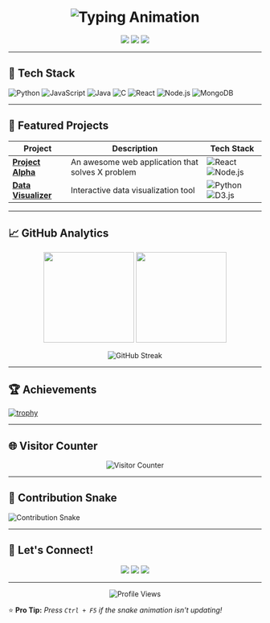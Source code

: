 <h1 align="center">
  <img src="https://readme-typing-svg.demolab.com?font=Fira+Code&size=30&duration=4000&pause=1000&color=00F7FF&width=435&lines=%F0%9F%91%8B+Hi%2C+I'm+Raghav!;Full+Stack+Developer;Open+Source+Enthusiast;Problem+Solver;Let's+Build+Something+Awesome!&center=true" alt="Typing Animation" />
</h1>

<p align="center">
  <a href="https://raghavpanthi.com.np"><img src="https://img.shields.io/badge/Portfolio-%23000000.svg?style=for-the-badge&logo=react&logoColor=white"/></a>
  <a href="https://www.linkedin.com/in/raghav-vian-panthi/"><img src="https://img.shields.io/badge/LinkedIn-0077B5?style=for-the-badge&logo=linkedin&logoColor=white"/></a>
  <a href="https://leetcode.com/Mrcoderv/"><img src="https://img.shields.io/badge/LeetCode-FFA116?style=for-the-badge&logo=leetcode&logoColor=white"/></a>
</p>

---

## 🚀 **Tech Stack**

![Python](https://img.shields.io/badge/Python-3776AB?style=for-the-badge&logo=python&logoColor=white)
![JavaScript](https://img.shields.io/badge/JavaScript-F7DF1E?style=for-the-badge&logo=javascript&logoColor=black)
![Java](https://img.shields.io/badge/Java-ED8B00?style=for-the-badge&logo=openjdk&logoColor=white)
![C](https://img.shields.io/badge/C-00599C?style=for-the-badge&logo=c&logoColor=white)
![React](https://img.shields.io/badge/React-20232A?style=for-the-badge&logo=react&logoColor=61DAFB)
![Node.js](https://img.shields.io/badge/Node.js-43853D?style=for-the-badge&logo=node.js&logoColor=white)
![MongoDB](https://img.shields.io/badge/MongoDB-4EA94B?style=for-the-badge&logo=mongodb&logoColor=white)

---

## 📌 **Featured Projects**

| Project | Description | Tech Stack |
|---------|-------------|------------|
| **[Project Alpha](https://github.com/...)** | An awesome web application that solves X problem | ![React](https://img.shields.io/badge/-React-61DAFB?logo=react&logoColor=white) ![Node.js](https://img.shields.io/badge/-Node.js-339933?logo=node.js&logoColor=white) |
| **[Data Visualizer](https://github.com/...)** | Interactive data visualization tool | ![Python](https://img.shields.io/badge/-Python-3776AB?logo=python&logoColor=white) ![D3.js](https://img.shields.io/badge/-D3.js-F9A03C?logo=d3.js&logoColor=white) |

---

## 📈 **GitHub Analytics**

<p align="center">
  <img height="180em" src="https://github-readme-stats.vercel.app/api?username=Mrcoderv&show_icons=true&theme=radical&include_all_commits=true&count_private=true"/>
  <img height="180em" src="https://github-readme-stats.vercel.app/api/top-langs/?username=Mrcoderv&layout=compact&theme=tokyonight"/>
</p>

<p align="center">
  <img src="https://github-readme-streak-stats.herokuapp.com/?user=Mrcoderv&theme=radical" alt="GitHub Streak"/>
</p>

---

## 🏆 **Achievements**

[![trophy](https://github-profile-trophy.vercel.app/?username=Mrcoderv&theme=radical&margin-w=15&row=2&column=4)](https://github.com/ryo-ma/github-profile-trophy)

---

## 🌐 **Visitor Counter**
<p align="center"> 
  <img src="https://profile-counter.glitch.me/Mrcoderv/count.svg" alt="Visitor Counter" />
</p>

---

## 🐍 **Contribution Snake**
![Contribution Snake](https://github.com/Mrcoderv/Mrcoderv/blob/output/github-contribution-grid-snake.svg)

---

## 💬 **Let's Connect!**

<p align="center">
  <a href="mailto:your.email@example.com"><img src="https://img.shields.io/badge/Gmail-D14836?style=for-the-badge&logo=gmail&logoColor=white"/></a>
  <a href="https://www.instagram.com/raghavavian/"><img src="https://img.shields.io/badge/Instagram-E4405F?style=for-the-badge&logo=instagram&logoColor=white"/></a>
  <a href="https://discord.com/users/yourdiscordid"><img src="https://img.shields.io/badge/Discord-7289DA?style=for-the-badge&logo=discord&logoColor=white"/></a>
</p>

---

<p align="center">
  <img src="https://komarev.com/ghpvc/?username=Mrcoderv&label=Profile+Views&color=blueviolet&style=flat" alt="Profile Views" />
</p>

⭐ **Pro Tip:** _Press `Ctrl + F5` if the snake animation isn't updating!_
